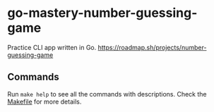# go-mastery-number-guessing-game
Practice CLI app written in Go. https://roadmap.sh/projects/number-guessing-game


## Commands
Run `make help` to see all the commands with descriptions.
Check the [Makefile](Makefile) for more details.